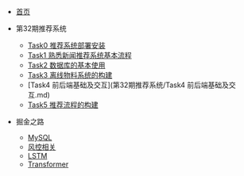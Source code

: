 <!-- docs/_sidebar.md -->

* [首页](README)

* 第32期推荐系统
    * [Task0 推荐系统部署安装](第32期推荐系统/Task0推荐系统环境搭建.md)
    * [Task1 熟悉新闻推荐系统基本流程](第32期推荐系统/Task1熟悉新闻推荐系统基本流程.md)
    * [Task2 数据库的基本使用](第32期推荐系统/Task2数据库的基本使用.md)
    * [Task3 离线物料系统的构建](第32期推荐系统/Task3离线物料系统的构建.md)
    * [Task4 前后端基础及交互](第32期推荐系统/Task4 前后端基础及交互.md)
    * [Task5 推荐流程的构建](第32期推荐系统/Task5推荐流程的构建.md)

* 掘金之路
    * [MySQL](面试/MySQL.md)
    * [风控相关](面试/风控相关.md)
    * [LSTM](面试/第六章_循环神经网络(RNN).md)
    * [Transformer](面试/Transformer.md)

